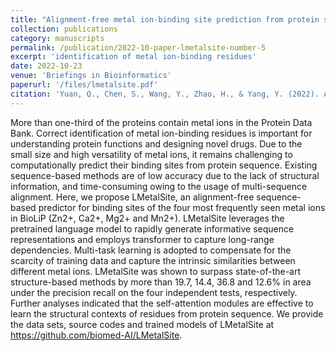 ```yaml
---
title: "Alignment-free metal ion-binding site prediction from protein sequence through pretrained language model and multi-task learning"
collection: publications
category: manuscripts
permalink: /publication/2022-10-paper-lmetalsite-number-5
excerpt: 'identification of metal ion-binding residues'
date: 2022-10-23
venue: 'Briefings in Bioinformatics'
paperurl: '/files/lmetalsite.pdf'
citation: 'Yuan, Q., Chen, S., Wang, Y., Zhao, H., & Yang, Y. (2022). Alignment-free metal ion-binding site prediction from protein sequence through pretrained language model and multi-task learning. Briefings in bioinformatics, 23(6), bbac444.'
---
```


More than one-third of the proteins contain metal ions in the Protein Data Bank. Correct identification of metal ion-binding residues is important for understanding protein functions and designing novel drugs. Due to the small size and high versatility of metal ions, it remains challenging to computationally predict their binding sites from protein sequence. Existing sequence-based methods are of low accuracy due to the lack of structural information, and time-consuming owing to the usage of multi-sequence alignment. Here, we propose LMetalSite, an alignment-free sequence-based predictor for binding sites of the four most frequently seen metal ions in BioLiP (Zn2+, Ca2+, Mg2+ and Mn2+). LMetalSite leverages the pretrained language model to rapidly generate informative sequence representations and employs transformer to capture long-range dependencies. Multi-task learning is adopted to compensate for the scarcity of training data and capture the intrinsic similarities between different metal ions. LMetalSite was shown to surpass state-of-the-art structure-based methods by more than 19.7, 14.4, 36.8 and 12.6% in area under the precision recall on the four independent tests, respectively. Further analyses indicated that the self-attention modules are effective to learn the structural contexts of residues from protein sequence. We provide the data sets, source codes and trained models of LMetalSite at https://github.com/biomed-AI/LMetalSite.
